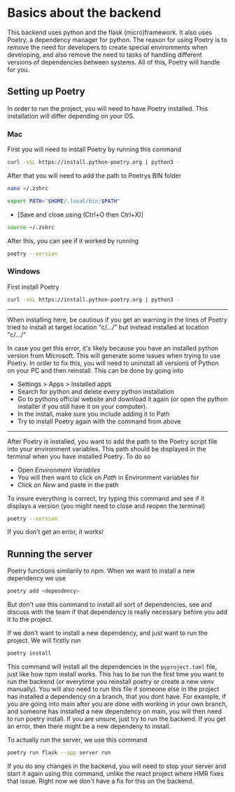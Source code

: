 # Basics about the backend

This backend uses python and the flask (micro)framework. It also uses Poetry, a dependency manager for python.
The reason for using Poetry is to remove the need for developers to create special environments when developing, and also remove the need to tasks of handling different versions of dependencies between systems. All of this, Poetry will handle for you.

## Setting up Poetry

In order to run the project, you will need to have Poetry installed. This installation will differ depending on your OS.

### Mac

First you will need to install Poetry by running this command

```bash
curl -sSL https://install.python-poetry.org | python3 -
```

After that you will need to add the path to Poetrys BIN folder

```bash
nano ~/.zshrc
```

```bash
export PATH="$HOME/.local/bin:$PATH"
```

-   [Save and close using (Ctrl+O then Ctrl+X)]

```bash
source ~/.zshrc
```

After this, you can see if it worked by running

```bash
poetry --version
```

### Windows

First install Poetry

```bash
curl -sSL https://install.python-poetry.org | python3 -
```

---

When installing here, be cautious if you get an warning in the lines of Poetry tried to install at target location "c/.../" but instead installed at location "c/.../"

In case you get this error, it's likely because you have an installed python version from Microsoft. This will generate some issues when trying to use Poetry. In order to fix this, you will need to uninstall all versions of Python on your PC and then reinstall. This can be done by going into

-   Settings > Apps > Installed apps
-   Search for python and delete every python installation
-   Go to pythons official website and download it again (or open the python installer if you still have it on your computer).
-   In the install, make sure you include adding it to Path
-   Try to install Poetry again with the command from above

---

After Poetry is installed, you want to add the path to the Poetry script file into your environment variables. This path should be displayed in the terminal when you have installed Poetry. To do so

-   Open _Environment Variables_
-   You will then want to click on _Path_ in Environment variables for <user>
-   Click on _New_ and paste in the path

To insure everything is correct, try typing this command and see if it displays a version (you might need to close and reopen the terminal)

```bash
poetry --version
```

If you don't get an error, it works!

## Running the server

Poetry functions similarily to npm. When we want to install a new dependency we use

```bash
poetry add <dependency>
```

But don't use this command to install all sort of dependencies, see and discuss with the team if that dependency is really necessary before you add it to the project.

If we don't want to install a new dependency, and just want to run the project. We will firstly run

```bash
poetry install
```

This command will install all the dependencies in the `pyproject.toml` file, just like how npm install works. This has to be run the first time you want to run the backend (or everytime you reinstall poetry or create a new venv manually). You will also need to run this file if someone else in the project has installed a dependency on a branch, that you dont have. For example, if you are going into main after you are done with working in your own branch, and someone has installed a new dependency on main, you will then need to run poetry install. If you are unsure, just try to run the backend. If you get an error, then there might be a new dependeny to install.

To actually run the server, we use this command

```bash
poetry run flask --app server run
```

If you do any changes in the backend, you will need to stop your server and start it again using this command, unlike the react project where HMR fixes that issue. Right now we don't have a fix for this on the backend.
